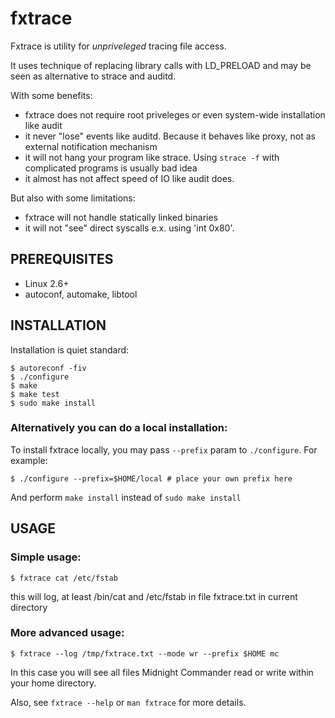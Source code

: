 # fxtrace

Fxtrace is utility for *unpriveleged* tracing file access.

It uses technique of replacing library calls with LD_PRELOAD and may be seen as alternative to strace and auditd.

With some benefits:
- fxtrace does not require root priveleges or even system-wide installation like audit
- it never "lose" events like auditd. Because it behaves like proxy, not as external notification mechanism
- it will not hang your program like strace. Using `strace -f` with complicated programs is usually bad idea
- it almost has not affect speed of IO like audit does.

But also with some limitations:
- fxtrace will not handle statically linked binaries
- it will not "see" direct syscalls e.x. using 'int 0x80'.


## PREREQUISITES

- Linux 2.6+
- autoconf, automake, libtool 


## INSTALLATION

Installation is quiet standard:
```
$ autoreconf -fiv
$ ./configure
$ make
$ make test
$ sudo make install
```

### Alternatively you can do a local installation:

To install fxtrace locally, you may pass `--prefix` param to `./configure`. For example:
```
$ ./configure --prefix=$HOME/local # place your own prefix here
```
And perform `make install` instead of `sudo make install`

## USAGE

### Simple usage:
`$ fxtrace cat /etc/fstab`

this will log, at least /bin/cat and /etc/fstab in file fxtrace.txt in current directory
  

### More advanced usage:
`$ fxtrace --log /tmp/fxtrace.txt --mode wr --prefix $HOME mc`

In this case you will see all files Midnight Commander read or write within your home directory.

Also, see `fxtrace --help` or `man fxtrace` for more details.

